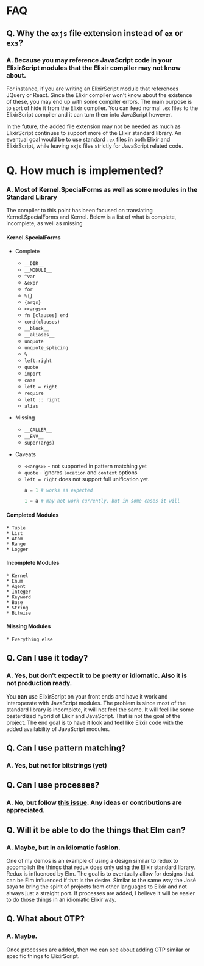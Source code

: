 # FAQ

## Q. Why the `exjs` file extension instead of `ex` or `exs`?

### A. Because you may reference JavaScript code in your ElixirScript modules that the Elixir compiler may not know about.

For instance, if you are writing an ElixirScript module that references JQuery or React. Since the Elixir compiler won't know about the existence of these, you may end up with some compiler errors. The main purpose is to sort of hide it from the Elixir compiler. You can feed normal `.ex` files to the ElixirScript compiler and it can turn them into JavaScript however. 

In the future, the added file extension may not be needed as much as ElixirScript continues to support more of the Elixir standard library. An eventual goal would be to use standard `.ex` files in both Elixir and ElixirScript, while leaving `exjs` files strictly for JavaScript related code.

# Q. How much is implemented?

### A. Most of Kernel.SpecialForms as well as some modules in the Standard Library

The compiler to this point has been focused on translating Kernel.SpecialForms and Kernel. Below is a list of what is complete, incomplete, as well as missing

#### Kernel.SpecialForms

* Complete
    * `__DIR__`
    * `__MODULE__`
    * `^var`
    * `&expr`
    * `for`
    * `%{}`
    * `{args}`
    * `<<args>>`
    * `fn [clauses] end`
    * `cond(clauses)`
    * `__block__`
    * `__aliases__`
    * `unquote`
    * `unquote_splicing`
    * `%`
    * `left.right`
    * `quote`
    * `import`
    * `case`
    * `left = right`
    * `require`
    * `left :: right`
    * `alias`

* Missing
    * `__CALLER__`
    * `__ENV__`
    * `super(args)`

* Caveats
    * `<<args>>` - not supported in pattern matching yet
    * `quote` - ignores `location` and `context` options
    * `left = right` does not support full unification yet.
        ```elixir
        a = 1 # works as expected
        
        1 = a # may not work currently, but in some cases it will
        ```
        

#### Completed Modules

    * Tuple
    * List
    * Atom
    * Range
    * Logger
    
#### Incomplete Modules

    * Kernel
    * Enum
    * Agent
    * Integer
    * Keyword
    * Base
    * String
    * Bitwise
    
#### Missing Modules
    * Everything else


## Q. Can I use it today?

### A. Yes, but don't expect it to be pretty or idiomatic. Also it is not production ready.

You **can** use ElixirScript on your front ends and have it work and interoperate with JavaScript modules. The problem is since most of the standard library is incomplete, it will not feel the same. It will feel like some basterdized hybrid of Elixir and JavaScript. That is not the goal of the project. The end goal is to have it look and feel like Elixir code with the added availability of JavaScript modules.

## Q. Can I use pattern matching?

### A. Yes, but not for bitstrings (yet)

## Q. Can I use processes?

### A. No, but follow [this issue](https://github.com/bryanjos/elixirscript/issues/95). Any ideas or contributions are appreciated.



## Q. Will it be able to do the things that Elm can?

### A. Maybe, but in an idiomatic fashion.

One of my demos is an example of using a design similar to redux to accomplish the things that redux does only using the Elixir standard library. Redux is influenced by Elm. The goal is to eventually allow for designs that can be Elm influenced if that is the desire. Similar to the same way the José saya to bring the spirit of projects from other languages to Elixir and not always just a straight port. If processes are added, I believe it will be easier to do those things in an idiomatic Elixir way.


## Q. What about OTP?

### A. Maybe.

Once processes are added, then we can see about adding OTP similar or specific things to ElixirScript.